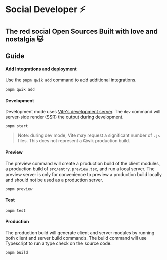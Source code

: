 # Social Developer ⚡️

The red social Open Sources Built with love and nostalgia 🐱
---

## Guide

#### Add Integrations and deployment

Use the `pnpm qwik add` command to add additional integrations.

```shell
pnpm qwik add
```

#### Development

Development mode uses [Vite's development server](https://vitejs.dev/). The `dev` command will server-side render (SSR) the output during development.

```shell
pnpm start
```

> Note: during dev mode, Vite may request a significant number of `.js` files. This does not represent a Qwik production build.

#### Preview

The preview command will create a production build of the client modules, a production build of `src/entry.preview.tsx`, and run a local server. The preview server is only for convenience to preview a production build locally and should not be used as a production server.

```shell
pnpm preview
```

#### Test

```shell
pnpm test
```

#### Production

The production build will generate client and server modules by running both client and server build commands. The build command will use Typescript to run a type check on the source code.

```shell
pnpm build
```
